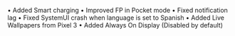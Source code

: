 • Added Smart charging
• Improved FP in Pocket mode
• Fixed notification lag
• Fixed SystemUI crash when language is set to Spanish
• Added Live Wallpapers from Pixel 3
• Added Always On Display (Disabled by default)
